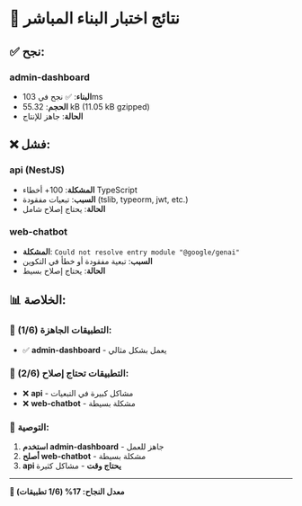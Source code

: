 # 🧪 نتائج اختبار البناء المباشر

## ✅ نجح:
### admin-dashboard
- **البناء**: ✅ نجح في 103ms
- **الحجم**: 55.32 kB (11.05 kB gzipped)
- **الحالة**: جاهز للإنتاج

## ❌ فشل:

### api (NestJS)
- **المشكلة**: 100+ أخطاء TypeScript
- **السبب**: تبعيات مفقودة (tslib, typeorm, jwt, etc.)
- **الحالة**: يحتاج إصلاح شامل

### web-chatbot
- **المشكلة**: `Could not resolve entry module "@google/genai"`
- **السبب**: تبعية مفقودة أو خطأ في التكوين
- **الحالة**: يحتاج إصلاح بسيط

## 📊 الخلاصة:

### 🎯 التطبيقات الجاهزة (1/6):
- ✅ **admin-dashboard** - يعمل بشكل مثالي

### 🔧 التطبيقات تحتاج إصلاح (2/6):
- ❌ **api** - مشاكل كبيرة في التبعيات
- ❌ **web-chatbot** - مشكلة بسيطة

### 📝 التوصية:
1. **استخدم admin-dashboard** - جاهز للعمل
2. **أصلح web-chatbot** - مشكلة بسيطة
3. **api يحتاج وقت** - مشاكل كثيرة

---
**🚀 معدل النجاح: 17% (1/6 تطبيقات)**